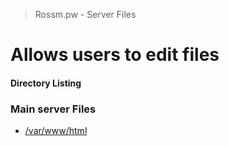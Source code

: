 > Rossm.pw - Server Files

# Allows users to edit files

#### Directory Listing

### Main server Files
* [/var/www/html](https://github.com/orgrossmdevs/rossm.pw/tree/master/var/www/html)
